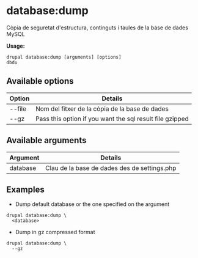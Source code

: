 # database:dump
Còpia de seguretat d'estructura, continguts i taules de la base de dades MySQL

**Usage:**
```
drupal database:dump [arguments] [options]
dbdu
```

## Available options
Option | Details
-------|-------------
--file |  Nom del fitxer de la còpia de la base de dades
--gz | Pass this option if you want the sql result file gzipped

## Available arguments
Argument | Details
---------|-------------
database | Clau de la base de dades des de settings.php

## Examples
* Dump default database or the one specified on the argument
```
drupal database:dump \
  <database>
```
* Dump in gz compressed format
```
drupal database:dump \
  --gz
```
